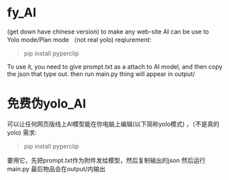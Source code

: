 # fy_AI
(get down have chinese version)
to make any web-site AI can be use to Yolo mode/Plan mode （not real yolo) 
reqiurement:
>pip install pyperclip

To use it, you need to give prompt.txt as a attach to AI model, and then copy the json that type out.
then run main.py
thing will appear in output/

# 免费伪yolo_AI
可以让任何网页版线上AI模型能在你电脑上编辑(以下简称yolo模式) ，（不是真的yolo)
需求:
>pip install pyperclip

要用它，先把prompt.txt作为附件发给模型，然后复制输出的json
然后运行main.py
最后物品会在output/内输出
